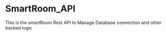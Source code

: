 # SmartRoom_API
This is the smartRoom Rest API to Manage Database connection and other backed logic
